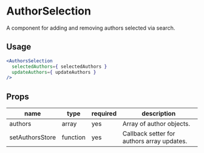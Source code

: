 # AuthorSelection
A component for adding and removing authors selected via search.

## Usage
```jsx
<AuthorsSelection
  selectedAuthors={ selectedAuthors }
  updateAuthors={ updateAuthors }
/>
```

## Props
| name            | type     | required | description                                |
|-----------------|----------|----------|--------------------------------------------|
| authors         | array    | yes      | Array of author objects.                   |
| setAuthorsStore | function | yes      | Callback setter for authors array updates. |
